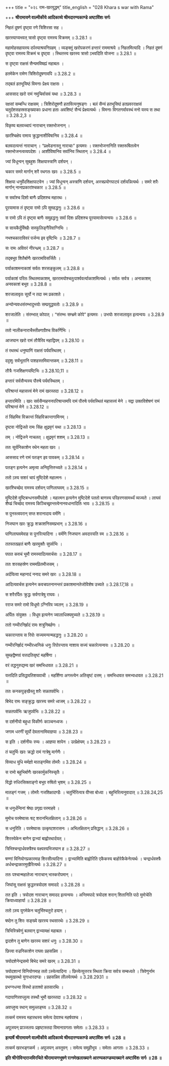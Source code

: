 +++
title = "०२८ राम-खरयुद्धम्"
title_english = "028 Khara s war with Rama"

+++
**श्रीरामायणे वाल्मीकीये आदिकाव्ये श्रीमदारण्यकाण्डे अष्टाविंशः सर्गः**

निहतं दूषणं दृष्ट्वा रणे त्रिशिरसा सह ।

खरस्याप्यभवत् त्रासो दृष्ट्वा रामस्य विक्रमम् ॥ 3.28.1 ॥

महामोहसहायस्य दर्पस्याश्रयनिग्रहम् । व्यङ्क्तुं खरोपकरणं हन्तारं राममाश्रये ॥ निहतमित्यादि । निहतं दूषणं दृष्ट्वा रामस्य विक्रमं च दृष्ट्वा । स्थितस्य खरस्य त्रासो ऽभवदिति योजना ॥ 3.28.1 ॥

स दृष्ट्वा राक्षसं सैन्यमविषह्यं महाबलः ।

हतमेकेन रामेण त्रिशिरोदूषणावपि ॥ 3.28.2 ॥

तद्बलं हतभूयिष्ठं विमनाः प्रेक्ष्य राक्षसः ।

आससाद खरो रामं नमुचिर्वासवं यथा ॥ 3.28.3 ॥

रक्षसां सम्बन्धि राक्षसम् । त्रिशिरोदूषणौ हतावित्यनुषङ्गः । बलं सैन्यं हतभूयिष्ठं हतप्रवरराक्षसं चतुर्दशसहस्रसङ्ख्याकाः प्रधाना हताः अवशिष्टं सैन्यं प्रेक्ष्यत्यर्थः । विमनाः विगतगर्वावस्थं मनो यस्य स तथा ॥ 3.28.2,3 ॥

विकृष्य बलवच्चापं नाराचान् रक्तभोजनान् ।

खरश्चिक्षेप रामाय क्रुद्धानाशीविषानिव ॥ 3.28.4 ॥

बलवदत्यन्तं नाराचान् । “प्रक्ष्वेडनास्तु नाराचाः” इत्यमरः । रक्तभोजनानिति रक्तरूषितत्वेन रक्तभोजनत्वव्यपदेशः । आशीविषानिव सर्वानिव स्थितान् ॥ 3.28.4 ॥

ज्यां विधून्वन् सुबहुशः शिक्षयास्त्राणि दर्शयन् ।

चकार समरे मार्गान् शरै रथगतः खरः ॥ 3.28.5 ॥

शिक्षया धनुर्वेदशिक्षापाटवेन । ज्यां विधून्वन् अस्त्राणि दर्शयन्, अस्त्रप्रयोगपाटवं दर्शयन्नित्यर्थः । समरे शरैः मार्गान् नानाप्रकारांश्चकार ॥ 3.28.5 ॥

स सर्वाश्च दिशो बाणैः प्रदिशश्च महारथः ।

पूरयामास तं दृष्ट्वा रामो ऽपि सुमहद्धनुः ॥ 3.28.6 ॥

स रामो ऽपि तं दृष्ट्वा बाणैः समुहद्धनुः सर्वा दिशः प्रदिशश्च पूरयामासेत्यन्वयः ॥ 3.28.6 ॥

स सायकैर्दुर्विषहैः सस्फुलिङ्गैरिवाग्निभिः ।

नभश्चकाराविवरं पर्जन्य इव वृष्टिभिः ॥ 3.28.7 ॥

सः रामः अविवरं नीरन्ध्रम् ॥ 3.28.7 ॥

तद्बभूव शितैर्बाणैः खररामविसर्जितैः ।

पर्याकाशमनाकाशं सर्वतः शरसङ्कुलम् ॥ 3.28.8 ॥

पर्याकाशं परितः स्थितमाकाशम्, खररामयोश्चतुःपार्श्ववर्त्याकाशमित्यर्थः । सर्वतः सर्वत्र । अनाकाशम् अनवकाशं बभूव ॥ 3.28.8 ॥

शरजालावृतः सूर्यो न तदा स्म प्रकाशते ।

अन्योन्यवधसंरम्भादुभयोः सम्प्रयुद्ध्यतोः ॥ 3.28.9 ॥

शरजालेति । संरम्भात् कोपात् । “संरम्भः सम्भ्रमे कोपे” इत्यमरः । उभयोः शरजालावृत इत्यन्वयः ॥ 3.28.9 ॥

ततो नालीकनाराचैस्तीक्ष्णाग्रैश्च विकर्णिभिः ।

आजघान खरो रामं तौत्रैरिव महाद्विपम् ॥ 3.28.10 ॥

तं रथस्थं धनुष्पाणिं राक्षसं पर्यवस्थितम् ।

ददृशुः सर्वभूतानि पाशहस्तमिवान्तकम् ॥ 3.28.11 ॥

तौत्रैः गजशिक्षणयष्टिभिः ॥ 3.28.10,11 ॥

हन्तारं सर्वसैन्यस्य पौरुषे पर्यवस्थितम् ।

परिश्रान्तं महासत्त्वं मेने रामं खरस्तदा ॥ 3.28.12 ॥

हन्तारमिति । खरः सर्वसैन्यहननपरिश्रान्तमपि रामं पौरुषे पर्यवस्थितं महासत्त्वं मेने । यद्वा उक्तविशेषणं रामं परिश्रान्तं मेने ॥ 3.28.12 ॥

तं सिंहमिव विक्रान्तं सिंहविक्रान्तगामिनम् ।

दृष्टवा नोद्विजते रामः सिंहः क्षुद्रमृगं यथा ॥ 3.28.13 ॥

तम् । नोद्विजने नाचलत् । क्षुद्रमृगं शशम् ॥ 3.28.13 ॥

ततः सूर्यनिकाशेन रथेन महता खरः ।

आससाद रणे रामं पतङ्ग इव पावकम् ॥ 3.28.14 ॥

पतङ्ग इत्यनेन अमृत्वा अनिवृत्तिरुच्यते ॥ 3.28.14 ॥

ततो ऽस्य सशरं चापं मुष्टिदेशे महात्मनः ।

खरश्चिच्छेद रामस्य दर्शयन् पाणिलाघवम् ॥ 3.28.15 ॥

मुष्टिदेशे मुष्टिबन्धनसमीपदेशे । महात्मन इत्यनेन मुष्टिदेशे पततो बाणस्य परिहरणसामर्थ्यं व्यज्यते । लाघवं शैघ्य्रं चिच्छेद रामस्य किञ्चिच्छ्रान्तत्वेनानवधानादितिः भावः ॥ 3.28.15 ॥

स पुनस्त्वपरान् सप्त शरानादाय वर्मणि ।

निजघान खरः क्रुद्धः शक्राशनिसमप्रभान् ॥ 3.28.16 ॥

पाणिलाघवमेवाह स पुनरित्यादिना । वर्मणि निजघान अवदारयति स्म ॥ 3.28.16 ॥

ततस्तत्प्रहतं बाणैः खरमुक्तैः सुपर्वभिः ।

पपात कवचं भूमौ रामस्यादित्यवर्चसः ॥ 3.28.17 ॥

ततः शरसहस्रेण राममप्रितमौजसम् ।

अर्दयित्वा महानादं ननाद समरे खरः ॥ 3.28.18 ॥

आदित्यवर्चस इत्यनेन कवचपतनानन्तरं प्रकाशमानतेजोविशेष उच्यते ॥ 3.28.17,18 ॥

स शरैरर्पितः क्रुद्धः सर्वगात्रेषु राघवः ।

रराज समरे रामो विधूमो ऽग्निरिव ज्वलन् ॥ 3.28.19 ॥

अर्पितः संयुक्तः । विधूम इत्यनेन ज्वालाधिक्यमुच्यते ॥ 3.28.19 ॥

ततो गम्भीरनिर्ह्रादं रामः शत्रुनिबर्हणः ।

चकारान्ताय स रिपोः सज्यमन्यन्महद्धनुः ॥ 3.28.20 ॥

गम्भीरनिर्ह्रादं गम्भीरध्वनिकं धनुः रिपोरन्ताय नाशाय सज्यं चकारेत्यन्वयः ॥ 3.28.20 ॥

सुमहद्वैष्णवं यत्तदतिसृष्टं महर्षिणा ।

वरं तद्धनुरुद्यम्य खरं समभिधावत ॥ 3.28.21 ॥

यत्तदिति प्रसिद्ध्यतिशयवाची । महर्शिणा अगस्त्येन अतिसृष्टं दत्तम् । समभिधावत समभ्यधावत ॥ 3.28.21 ॥

ततः कनकपुङ्खैस्तु शरैः सन्नतपर्वभिः ।

बिभेद रामः सङ्क्रुद्धः खरस्य समरे ध्वजम् ॥ 3.28.22 ॥

सन्नतपर्वभिः ऋजुपर्वभिः ॥ 3.28.22 ॥

स दर्शनीयो बहुधा विकीर्णः काञ्चनध्वजः ।

जगाम धरणीं सूर्यो देवतानामिवाज्ञया ॥ 3.28.23 ॥

स इति । दर्शनीयः रम्यः । आज्ञया शापेन । उत्प्रेक्षेयम् ॥ 3.28.23 ॥

तं चतुर्भिः खरः क्रद्धो रामं गात्रेषु मार्गणैः ।

विव्याध युधि मर्मज्ञो मातङ्गमिव तोमरैः ॥ 3.28.24 ॥

स रामो बहुभिर्बाणैः खरकार्मुकनिस्सृतैः ।

विद्धो रुधिरसिक्ताङ्गो बभूव रुषितो भृशम् ॥ 3.28.25 ॥

मातङ्गं गजम् । तोमरैः गजशिक्षादण्डैः । चतुर्भिरित्यत्र वीप्सा बोध्या । बहुभिरित्यनुवादात् ॥ 3.28.24,25 ॥

स धनुर्धन्विनां श्रेष्ठः प्रगृह्य परमाहवे ।

मुमोच परमेष्वासः षट् शरानभिलक्षितान् ॥ 3.28.26 ॥

स धनुरिति । परमेष्वासः उत्कृष्टशरासनः । अभिलक्षितान् प्रसिद्धान् ॥ 3.28.26 ॥

शिरस्येकेन बाणेन द्वाभ्यां बाह्वोरथार्दयत् ।

त्रिभिश्चन्द्रार्धवक्त्रैश्च वक्ष्यस्यभिजघान ह ॥ 3.28.27 ॥

षण्णां विनियोगप्रकारमाह शिरसीत्यादिना । द्वाभ्यामिति बाह्वोरिति एकैकस्य बाहोरेकैकेनेत्यर्थः । चन्द्रार्धवक्त्रैः अर्धचन्द्राकारमुखैरित्यर्थः ॥ 3.28.27 ॥

ततः पश्चान्महातेजा नाराचान् भास्करोपमान् ।

जिघांसू राक्षसं क्रुद्धस्त्रयोदश समाददे ॥ 3.28.28 ॥

तत इति । त्रयोदश नाराचान् समादद इत्यन्वयः । अन्तिमपादे त्रयोदश शरान् शितानिति पाठे मुमोचेति क्रियाध्याहार्या ॥ 3.28.28 ॥

ततो ऽस्य युगमेकेन चतुर्भिश्चतुरो हयान् ।

षष्ठेन तु शिरः सङ्ख्ये खरस्य रथसारथेः ॥ 3.28.29 ॥

त्रिभिस्त्रिवेणुं बलवान् द्वाभ्यामक्षं महाबलः ।

द्वादशेन तु बाणेन खरस्य सशरं धनुः ॥ 3.28.30 ॥

छित्त्वा वज्रनिकाशेन राघवः प्रहसन्निव ।

त्रयोदशेनेन्द्रसमो बिभेद समरे खरम् ॥ 3.28.31 ॥

त्रयोदशानां विनियोगमाह ततो ऽस्येत्यादिना । छित्त्वेत्युत्तरत्र स्थिता क्रिया सर्वत्र सम्बध्यते । त्रिवेणुर्नाम रथमुखस्थो युगाधारदण्डः । प्रहसन्निव लीलयेत्यर्थः ॥ 3.28.2931 ॥

प्रभग्नधन्वा विरथो हताश्वो हतसारथिः ।

गदापाणिरवप्लुत्य तस्थौ भूमौ खरस्तदा ॥ 3.28.32 ॥

अवप्लुप्य रथान् समुल्लङ्घ्य ॥ 3.28.32 ॥

तत्कर्म रामस्य महारथस्य समेत्य देवाश्च महर्षयश्च ।

अपूजयन् प्राञ्जलयः प्रहृष्टास्तदा विमानाग्रगताः समेताः ॥ 3.28.33 ॥

**इत्यार्षे श्रीरामायणे वाल्मीकीये आदिकाव्ये श्रीमदारण्यकाण्डे अष्टाविंशः सर्गः ॥ 28 ॥**

तत्कर्म खरभङ्गकर्म । अपूजयन् अस्तुवन् । समेत्य समूहीभूय । समेताः आगताः ॥ 3.28.33 ॥

**इति श्रीगोविन्दराजविरचिते श्रीरामायणभूषणे रत्नमेखलाख्याने आरण्यकाण्डव्याख्याने अष्टाविंशः सर्गः ॥ 28 ॥**
